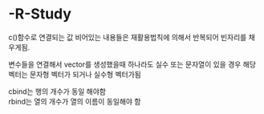 # -R-Study

c()함수로 연결되는 값
비어있는 내용들은 재활용법칙에 의해서 반복되어 빈자리를 채우게됨.<br/>

변수들을 연결해서 vector를 생성했을때 하나라도 실수 또는 문자열이 있을 경우
해당 벡터는 문자형 벡터가 되거나 실수형 벡터가됨

cbind는 행의 개수가 동일 해야함<br/>
rbind는 열의 개수가 열의 이름이 동일해야 함

